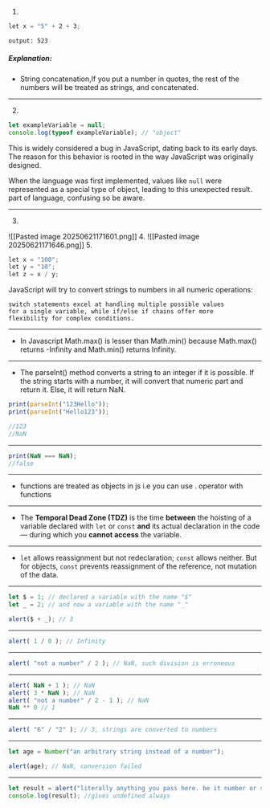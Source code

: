 1. 
```js
let x = "5" + 2 + 3;
```

```plaintext
output: 523
```

##### Explanation: 
- String concatenation,If you put a number in quotes, the rest of the numbers will be treated as strings, and concatenated.
---
2. 
```js
let exampleVariable = null;
console.log(typeof exampleVariable); // "object"
```


This is widely considered a bug in JavaScript, dating back to its early days. The reason for this behavior is rooted in the way JavaScript was originally designed.

When the language was first implemented, values like `null` were represented as a special type of object, leading to this unexpected result. part of language, confusing so be aware.

---
3. 
![[Pasted image 20250621171601.png]]
 4. 
 ![[Pasted image 20250621171646.png]]
5. 
```js
let x = "100";  
let y = "10";  
let z = x / y;
```

JavaScript will try to convert strings to numbers in all numeric operations:

```plaintext
switch statements excel at handling multiple possible values
for a single variable, while if/else if chains offer more
flexibility for complex conditions. 
```

---
- In Javascript Math.max() is lesser than Math.min() because Math.max() returns -Infinity and Math.min() returns Infinity.
---

- The parseInt() method converts a string to an integer if it is possible. If the string starts with a number, it will convert that numeric part and return it. Else, it will return NaN.
```js
print(parseInt("123Hello"));
print(parseInt("Hello123"));

//123 
//NaN
```

---
```js
print(NaN === NaN);
//false
```

---
- functions are treated as objects in js i.e you can use . operator with functions
---
- The **Temporal Dead Zone (TDZ)** is the time **between** the hoisting of a variable declared with `let` or `const` **and** its actual declaration in the code — during which you **cannot access** the variable.
---
- `let` allows reassignment but not redeclaration; `const` allows neither. But for objects, `const` prevents reassignment of the reference, not mutation of the data.
--- 
```js
let $ = 1; // declared a variable with the name "$"
let _ = 2; // and now a variable with the name "_"

alert($ + _); // 3
```

---
```js
alert( 1 / 0 ); // Infinity
```

---
```js
alert( "not a number" / 2 ); // NaN, such division is erroneous
```

---
```js
alert( NaN + 1 ); // NaN
alert( 3 * NaN ); // NaN
alert( "not a number" / 2 - 1 ); // NaN
NaN ** 0 // 1
```
---
```js
alert( "6" / "2" ); // 3, strings are converted to numbers
```

---
```js 
let age = Number("an arbitrary string instead of a number");

alert(age); // NaN, conversion failed
```

---
```js
let result = alert("literally anything you pass here. be it number or string or empty");
console.log(result); //gives undefined always
```